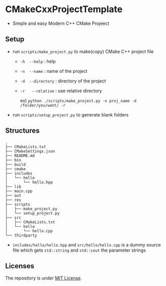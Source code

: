 # CMakeCxxProjectTemplate
* Simple and easy Modern C++ CMake Projeect

## Setup
* run ``` scripts/make_project.py ``` to make(copy) CMake C++ project file
  * ```-h  --help```        : help
  * ```-n  --name```        : name of the project
  * ```-d  --directory```   : directory of the project
  * ```-r   --relative```   : use relative directory

    ex) ```python ./scripts/make_project.py -n proj_name -d /folder/you/want/ -r```

* run  ``` scripts/setup_project.py ``` to generate blank folders


## Structures

```
.
├── CMakeLists.txt
├── CMakeSettings.json
├── README.md
├── bin
├── build
├── cmake
├── includes
│   └── hello
│       └── hello.hpp
├── lib
├── main.cpp
├── out
├── res
├── scripts
│   ├── make_project.py
│   └── setup_project.py
├── src
│   ├── CMakeLists.txt
│   └── hello
│       └── hello.cpp
└── thirdparty
```
* ```includes/hello/hello.hpp``` and ```src/hello/hello.cpp``` is a dummy source file which gets ```std::string``` and ```std::cout``` the parameter strings
## Licenses
The repository is under [MIT License](https://opensource.org/licenses/MIT).